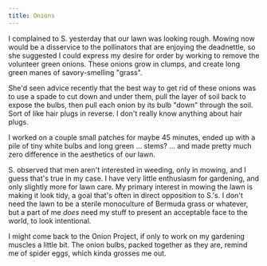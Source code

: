 ```yaml
---
title: Onions
---
```


I complained to S. yesterday that our lawn was looking rough. Mowing now would be a disservice to the pollinators that are enjoying the deadnettle, so she suggested I could express my desire for order by working to remove the volunteer green onions. These onions grow in clumps, and create long green manes of savory-smelling "grass".

She'd seen advice recently that the best way to get rid of these onions was to use a spade to cut down and under them, pull the layer of soil back to expose the bulbs, then pull each onion by its bulb "down" through the soil. Sort of like hair plugs in reverse. I don't really know anything about hair plugs.

I worked on a couple small patches for maybe 45 minutes, ended up with a pile of tiny white bulbs and long green ... stems? ... and made pretty much zero difference in the aesthetics of our lawn.

S. observed that men aren't interested in weeding, only in mowing, and I guess that's true in my case. I have very little enthusiasm for gardening, and only slightly more for lawn care. My primary interest in mowing the lawn is making it look tidy, a goal that's often in direct opposition to S.'s. I don't need the lawn to be a sterile monoculture of Bermuda grass or whatever, but a part of me _does_ need my stuff to present an acceptable face to the world, to look intentional.

I might come back to the Onion Project, if only to work on my gardening muscles a little bit. The onion bulbs, packed together as they are, remind me of spider eggs, which kinda grosses me out.
